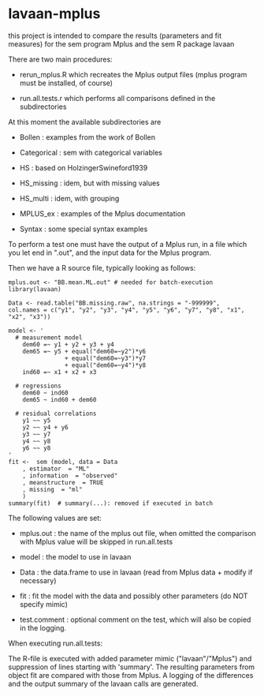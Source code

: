 # lavaan-mplus

this project is intended to compare the results (parameters and fit measures) for the sem program Mplus and the sem R package lavaan

There are two main procedures:

-   rerun_mplus.R which recreates the Mplus output files (mplus program must be installed, of course)

-   run.all.tests.r which performs all comparisons defined in the subdirectories

At this moment the available subdirectories are

-   Bollen : examples from the work of Bollen

-   Categorical : sem with categorical variables

-   HS : based on HolzingerSwineford1939

-   HS_missing : idem, but with missing values

-   HS_multi : idem, with grouping

-   MPLUS_ex : examples of the Mplus documentation

-   Syntax : some special syntax examples

To perform a test one must have the output of a Mplus run, in a file which you let end in ".out", and the input data for the Mplus program.

Then we have a R source file, typically looking as follows:

```         
mplus.out <- "BB.mean.ML.out" # needed for batch-execution
library(lavaan)

Data <- read.table("BB.missing.raw", na.strings = "-999999", 
col.names = c("y1", "y2", "y3", "y4", "y5", "y6", "y7", "y8", "x1", "x2", "x3"))

model <- '
  # measurement model
    dem60 =~ y1 + y2 + y3 + y4
    dem65 =~ y5 + equal("dem60=~y2")*y6
                + equal("dem60=~y3")*y7
                + equal("dem60=~y4")*y8
    ind60 =~ x1 + x2 + x3

  # regressions
    dem60 ~ ind60
    dem65 ~ ind60 + dem60

  # residual correlations
    y1 ~~ y5
    y2 ~~ y4 + y6
    y3 ~~ y7
    y4 ~~ y8
    y6 ~~ y8
'
fit <-  sem (model, data = Data
    , estimator  = "ML"
    , information  = "observed"
    , meanstructure  = TRUE
    , missing  = "ml"
    )
summary(fit)  # summary(...): removed if executed in batch

```

The following values are set:

-   mplus.out : the name of the mplus out file, when omitted the comparison with Mplus value will be skipped in run.all.tests

-   model : the model to use in lavaan

-   Data : the data.frame to use in lavaan (read from Mplus data + modify if necessary)

-   fit : fit the model with the data and possibly other parameters (do NOT specify mimic)

-   test.comment : optional comment on the test, which will also be copied in the logging.

When executing run.all.tests:

The R-file is executed with added parameter mimic ("lavaan"/"Mplus") and suppression of lines starting with 'summary'.
The resulting parameters from object fit are compared with those from Mplus. A logging of the differences and the output summary of the lavaan calls are generated.
